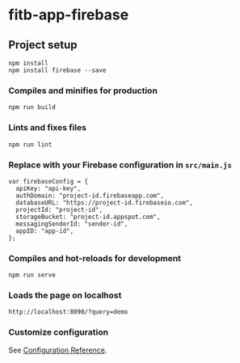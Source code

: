 # fitb-app-firebase

## Project setup
```
npm install
npm install firebase --save
```

### Compiles and minifies for production
```
npm run build
```

### Lints and fixes files
```
npm run lint
```

### Replace with your Firebase configuration in `src/main.js`
```
var firebaseConfig = {
  apiKey: "api-key",
  authDomain: "project-id.firebaseapp.com",
  databaseURL: "https://project-id.firebaseio.com",
  projectId: "project-id",
  storageBucket: "project-id.appspot.com",
  messagingSenderId: "sender-id",
  appID: "app-id",
};
```

### Compiles and hot-reloads for development
```
npm run serve
```

### Loads the page on localhost
```
http://localhost:8090/?query=demo
```

### Customize configuration
See [Configuration Reference](https://cli.vuejs.org/config/).
